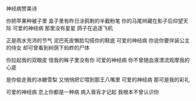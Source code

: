 神经病赞美诗

你把苹果种被子里
盒子里有昨日涂鸦剩的半截粉笔
你的马尾辫藏在影子后仰望天际
可爱的神经病
那里没有星星
鸽子在追逐飞机

正是雨水充沛的节气
泥巴死皮懒脸勾搭你的鞋底
可爱的神经病
你说你要佯装公主的侍女
却可曾看到树荫下蚂蚱的尸体

你拉起我的双眼皮
怪我的眸子里没有你
可爱的神经病
你不曾随血液漂流观摩我的心底

是你偷走我的冰糖雪梨
又悄悄把它喂到那王八嘴里
可爱的神经病
那可是我的彩礼

可爱的神经病
恋上你都是一种病
病入膏肓才记起
我根本不曾认识你